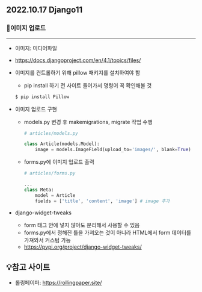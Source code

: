 ## 2022.10.17 Django11



### 📌이미지 업로드

---

- 이미지: 미디어파일

- https://docs.djangoproject.com/en/4.1/topics/files/

- 이미지를 컨트롤하기 위해 pillow 패키지를 설치하여야 함

  - pip install 하기 전 사이트 들어가서 명령어 꼭 확인해볼 것

  ```bash
  $ pip install Pillow
  ```

  

- 이미지 업로드 구현

  - models.py 변경 후 makemigrations, migrate 작업 수행

    ```python
    # articles/models.py
    
    class Article(models.Model):
    	image = models.ImageField(upload_to='images/', blank=True)
    ```

  - forms.py에 이미지 업로드 출력

    ```python
    # articles/forms.py
    
    ...
    class Meta:
        model = Article
        fields = ['title', 'content', 'image'] # image 추가
    ```

  

- django-widget-tweaks
  - form 태그 안에 넣지 않아도 분리해서 사용할 수 있음
  - forms.py에서 정해진 틀을 가져오는 것이 아니라 HTML에서 form 데이터를 가져와서 커스텀 가능
  - https://pypi.org/project/django-widget-tweaks/





## 💡참고 사이트

- 롤링페이퍼: https://rollingpaper.site/
